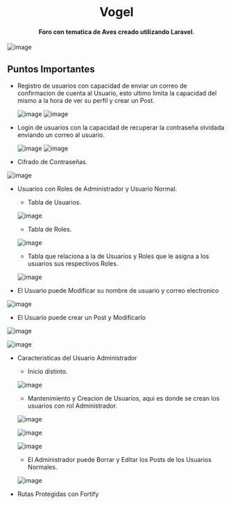 <h1 align="center">
  Vogel
</h1>
<h4 align="center">Foro con tematica de Aves creado utilizando Laravel.</h4>

![image](https://user-images.githubusercontent.com/94048851/206569737-8026f67e-6302-4633-8866-aefd0bba4a52.png)

## Puntos Importantes

* Registro de usuarios con capacidad de enviar un correo de confirmacion de cuenta al Usuario, esto ultimo limita la capacidad del mismo a la hora de ver su perfil y crear un Post.

  ![image](https://user-images.githubusercontent.com/94048851/206571252-45ea0cc3-1545-40e0-9686-8a5abe96e51a.png) ![image](https://user-images.githubusercontent.com/94048851/206571372-24d7eb61-e226-4a91-b800-9bd6d0e895a9.png)


* Login de usuarios con la capacidad de recuperar la contraseña olvidada enviando un correo al usuario.

  ![image](https://user-images.githubusercontent.com/94048851/206571740-709f0727-9fad-4138-8063-55c60093e923.png) ![image](https://user-images.githubusercontent.com/94048851/206571795-76001dc6-211f-4e51-9cd9-6a81e8d181af.png)

  
* Cifrado de Contraseñas.

![image](https://user-images.githubusercontent.com/94048851/206572695-5f3ee7aa-5bff-48c7-a6ad-9ea7348e3a54.png)

* Usuarios con Roles de Administrador y Usuario Normal.

    - Tabla de Usuarios.
    
    ![image](https://user-images.githubusercontent.com/94048851/206573079-e6d005b5-afbf-4600-9052-8c7f948e7c84.png)

    - Tabla de Roles.
    
    ![image](https://user-images.githubusercontent.com/94048851/206573460-0e6e0a8e-e1cb-4b65-b75a-710e0c63d2da.png)

    - Tabla que relaciona a la de Usuarios y Roles que le asigna a los usuarios sus respectivos Roles.
    
    ![image](https://user-images.githubusercontent.com/94048851/206573889-1979b68d-0c89-4d7e-b4b6-78b45ab3623d.png)


* El Usuario puede Modificar su nombre de usuario y correo electronico

![image](https://user-images.githubusercontent.com/94048851/206576196-81453253-35c7-4e96-9223-26c3cb25de16.png)

* El Usuario puede crear un Post y Modificarlo
    
![image](https://user-images.githubusercontent.com/94048851/206576716-e410a951-503e-42a7-b852-edaf880fc836.png)

![image](https://user-images.githubusercontent.com/94048851/206576865-e7afc082-618b-4d89-9349-d35acba2628c.png)


* Caracteristicas del Usuario Administrador
    
    - Inicio distinto.
    
    ![image](https://user-images.githubusercontent.com/94048851/206577847-7afb1f1e-28bd-4f11-882f-27e84a7a3e94.png)

    - Mantenimiento y Creacion de Usuarios, aqui es donde se crean los usuarios con rol Administrador.
    
    ![image](https://user-images.githubusercontent.com/94048851/206578261-1c169611-ebe1-4eb0-8797-db07136db46e.png)

    ![image](https://user-images.githubusercontent.com/94048851/206578341-7b701d77-726b-4e52-b926-518fc0f869d2.png) 
    
    ![image](https://user-images.githubusercontent.com/94048851/206578399-18738f97-01b8-41fd-bdd4-46739afc9528.png)

    - El Administrador puede Borrar y Editar los Posts de los Usuarios Normales.
    
    ![image](https://user-images.githubusercontent.com/94048851/206578693-0c7e6507-ec6a-44cd-b891-9036f8c2eeaf.png)

    
* Rutas Protegidas con Fortify

